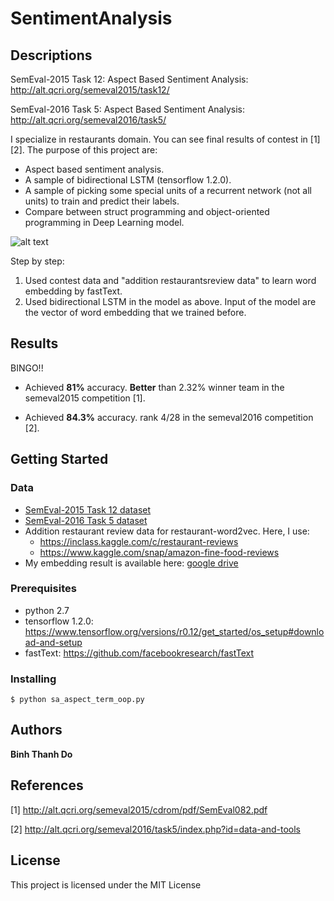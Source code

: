 # SentimentAnalysis

## Descriptions
SemEval-2015 Task 12: Aspect Based Sentiment Analysis: http://alt.qcri.org/semeval2015/task12/

SemEval-2016 Task 5: Aspect Based Sentiment Analysis: http://alt.qcri.org/semeval2016/task5/

I specialize in restaurants domain. You can see final results of contest in [1][2].
The purpose of this project are:

* Aspect based sentiment analysis.
* A sample of bidirectional LSTM (tensorflow 1.2.0).
* A sample of picking some special units of a recurrent network (not all units) to train and predict their labels. 
* Compare between struct programming and object-oriented programming in Deep Learning model.

![alt text](https://github.com/peace195/SentimentAnalysis/blob/master/model.png)

Step by step:
1. Used contest data and "addition restaurantsreview data" to learn word embedding by fastText.
2. Used bidirectional LSTM in the model as above. Input of the model are the vector of word embedding that we trained before.

## Results
BINGO!!

* Achieved **81%** accuracy. **Better** than 2.32% winner team in the semeval2015 competition [1].

* Achieved **84.3%** accuracy. rank 4/28 in the semeval2016 competition [2].

## Getting Started

### Data
* [SemEval-2015 Task 12 dataset](http://alt.qcri.org/semeval2015/task12/index.php?id=data-and-tools)
* [SemEval-2016 Task 5 dataset](http://alt.qcri.org/semeval2016/task5/index.php?id=data-and-tools)
* Addition restaurant review data for restaurant-word2vec. Here, I use:
	* https://inclass.kaggle.com/c/restaurant-reviews
	* https://www.kaggle.com/snap/amazon-fine-food-reviews
* My embedding result is available here: [google drive](https://drive.google.com/file/d/0B7O__AeIXgEkR3NrU1NEV2JPcXM/view?usp=sharing)

### Prerequisites
* python 2.7
* tensorflow 1.2.0: https://www.tensorflow.org/versions/r0.12/get_started/os_setup#download-and-setup
* fastText: https://github.com/facebookresearch/fastText

### Installing
	
	$ python sa_aspect_term_oop.py
	

## Authors

**Binh Thanh Do** 

## References
[1] http://alt.qcri.org/semeval2015/cdrom/pdf/SemEval082.pdf

[2] http://alt.qcri.org/semeval2016/task5/index.php?id=data-and-tools

## License

This project is licensed under the MIT License